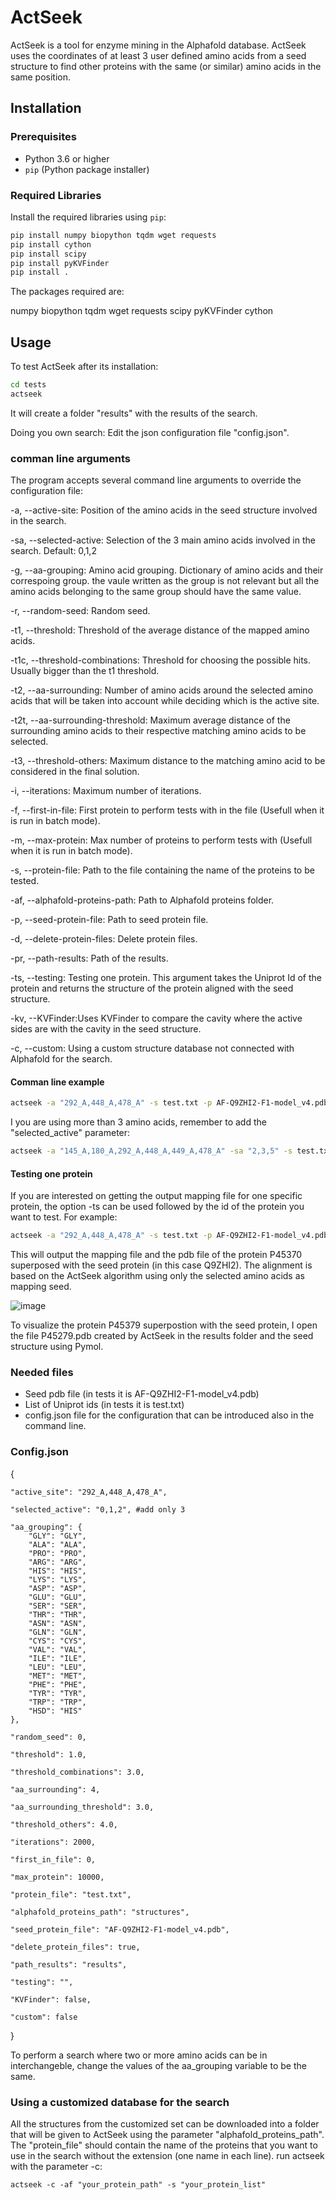 # ActSeek

ActSeek is a tool for enzyme mining in the Alphafold database. ActSeek uses the coordinates of at least 3 user defined amino acids from a seed structure to find other proteins with the same (or similar) amino acids in the same position. 

## Installation

### Prerequisites

- Python 3.6 or higher
- `pip` (Python package installer)

### Required Libraries

Install the required libraries using `pip`:

```sh
pip install numpy biopython tqdm wget requests
pip install cython
pip install scipy
pip install pyKVFinder
pip install .

```
The packages required are:

numpy
biopython
tqdm
wget
requests
scipy
pyKVFinder
cython

## Usage

To test ActSeek after its installation:
```sh
cd tests
actseek

```

It will create a folder "results" with the results of the search. 

Doing you own search:
Edit the json configuration file "config.json". 

### comman line arguments

The program accepts several command line arguments to override the configuration file:

-a, --active-site: Position of the amino acids in the seed structure involved in the search.

-sa, --selected-active: Selection of the 3 main amino acids involved in the search. Default: 0,1,2

-g, --aa-grouping: Amino acid grouping. Dictionary of amino acids and their correspoing group. the vaule written as the group is not relevant but all the amino acids belonging to the same group should have the same value. 

-r, --random-seed: Random seed.

-t1, --threshold: Threshold of the average distance of the mapped amino acids.

-t1c, --threshold-combinations: Threshold for choosing the possible hits. Usually bigger than the t1 threshold.

-t2, --aa-surrounding: Number of amino acids around the selected amino acids that will be taken into account while deciding which is the active site.

-t2t, --aa-surrounding-threshold: Maximum average distance of the surrounding amino acids to their respective matching amino acids to be selected.

-t3, --threshold-others: Maximum distance to the matching amino acid to be considered in the final solution.

-i, --iterations: Maximum number of iterations.

-f, --first-in-file: First protein to perform tests with in the file (Usefull when it is run in batch mode).

-m, --max-protein: Max number of proteins to perform tests with (Usefull when it is run in batch mode).

-s, --protein-file: Path to the file containing the name of the proteins to be tested.

-af, --alphafold-proteins-path: Path to Alphafold proteins folder.

-p, --seed-protein-file: Path to seed protein file.

-d, --delete-protein-files: Delete protein files.

-pr, --path-results: Path of the results.

-ts, --testing: Testing one protein. This argument takes the Uniprot Id of the protein and returns the structure of the protein aligned with the seed structure. 

-kv, --KVFinder:Uses KVFinder to compare the cavity where the active sides are with the cavity in the seed structure.

-c, --custom: Using a custom structure database not connected with Alphafold for the search.

#### Comman line example
```sh
actseek -a "292_A,448_A,478_A" -s test.txt -p AF-Q9ZHI2-F1-model_v4.pdb -pr "results" -t1 3 -kv
```
I you are using more than 3 amino acids, remember to add the "selected_active" parameter:
```sh
actseek -a "145_A,180_A,292_A,448_A,449_A,478_A" -sa "2,3,5" -s test.txt -p AF-Q9ZHI2-F1-model_v4.pdb -pr "results" -t1 3 -kv
```
#### Testing one protein
If you are interested on getting the output mapping file for one specific protein, the option -ts can be used followed by the id of the protein you want to test. For example:
```sh
actseek -a "292_A,448_A,478_A" -s test.txt -p AF-Q9ZHI2-F1-model_v4.pdb -pr "results" -t1 3 -ts P45370
```
This will output the mapping file and the pdb file of the protein P45370 superposed with the seed protein (in this case Q9ZHI2). The alignment is based on the ActSeek algorithm using only the selected amino acids as mapping seed. 


![image](https://github.com/user-attachments/assets/1c94d140-a78f-45ac-8630-69bd26ec38d0)


To visualize the protein P45379 superpostion with the seed protein, I open the file P45279.pdb created by ActSeek in the results folder and the seed structure using Pymol.

### Needed files
- Seed pdb file (in tests it is AF-Q9ZHI2-F1-model_v4.pdb)
- List of Uniprot ids (in tests it is test.txt)
- config.json file for the configuration that can be introduced also in the command line.

### Config.json

{

    "active_site": "292_A,448_A,478_A",
    
    "selected_active": "0,1,2", #add only 3
    
    "aa_grouping": {
        "GLY": "GLY",
        "ALA": "ALA",
        "PRO": "PRO",
        "ARG": "ARG",
        "HIS": "HIS",
        "LYS": "LYS",
        "ASP": "ASP",
        "GLU": "GLU",
        "SER": "SER",
        "THR": "THR",
        "ASN": "ASN",
        "GLN": "GLN",
        "CYS": "CYS",
        "VAL": "VAL",
        "ILE": "ILE",
        "LEU": "LEU",
        "MET": "MET",
        "PHE": "PHE",
        "TYR": "TYR",
        "TRP": "TRP",
        "HSD": "HIS"
    },
    
    "random_seed": 0,
    
    "threshold": 1.0,
    
    "threshold_combinations": 3.0,
    
    "aa_surrounding": 4,
    
    "aa_surrounding_threshold": 3.0,
    
    "threshold_others": 4.0,
    
    "iterations": 2000,
    
    "first_in_file": 0,
    
    "max_protein": 10000,
    
    "protein_file": "test.txt",
    
    "alphafold_proteins_path": "structures",
    
    "seed_protein_file": "AF-Q9ZHI2-F1-model_v4.pdb",
    
    "delete_protein_files": true,
    
    "path_results": "results",
    
    "testing": "",

    "KVFinder": false,

    "custom": false
    
}

To perform a search where two or more amino acids can be in interchangeble, change the values of the aa_grouping variable to be the same.

### Using a customized database for the search

All the structures from the customized set can be downloaded into a folder that will be given to ActSeek using the parameter "alphafold_proteins_path". 
The "protein_file" should contain the name of the proteins that you want to use in the search without the extension (one name in each line). 
run actseek with the parameter -c:
```
actseek -c -af "your_protein_path" -s "your_protein_list"
```
